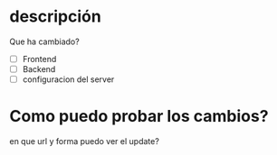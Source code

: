 # descripción
Que ha cambiado?
- [ ] Frontend
- [ ] Backend
- [ ] configuracion del server
# Como puedo probar los cambios?
en que url y forma puedo ver el update?
